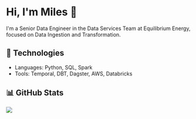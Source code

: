 # Hi, I'm Miles 👋

I'm a Senior Data Engineer in the Data Services Team at Equilibrium Energy, focused on Data Ingestion and Transformation.

## 🔧 Technologies
- Languages: Python, SQL, Spark
- Tools: Temporal, DBT, Dagster, AWS, Databricks

## 📊 GitHub Stats
![](http://github-profile-summary-cards.vercel.app/api/cards/profile-details?username=miles-hopper-eq&theme=2077)

